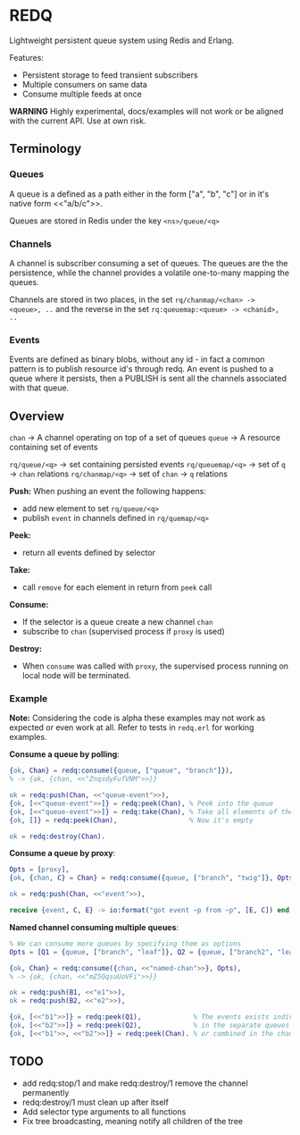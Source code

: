 # REDQ

Lightweight persistent queue system using Redis and Erlang.

Features:
+ Persistent storage to feed transient subscribers
+ Multiple consumers on same data
+ Consume multiple feeds at once

**WARNING** Highly experimental, docs/examples will not work or be
aligned with the current API. Use at own risk.

## Terminology

### Queues

A queue is a defined as a path either in the form ["a", "b", "c"]
or in it's native form <<"a/b/c">>.

Queues are stored in Redis under the key `<ns>/queue/<q>`

### Channels
A channel is subscriber consuming a set of queues. The queues are the
the persistence, while the channel provides a volatile one-to-many
mapping the queues.

Channels are stored in two places, in the set `rq/chanmap/<chan> -> <queue>, ..`
and the reverse in the set `rq:queuemap:<queue> -> <chanid>, ..`

### Events

Events are defined as binary blobs, without any id - in fact a common
pattern is to publish resource id's through redq. An event is pushed
to a queue where it persists, then a PUBLISH is sent all the channels
associated with that queue.


## Overview

`chan`  -> A channel operating on top of a set of queues
`queue` -> A resource containing set of events

`rq/queue/<q>`    -> set containing persisted events
`rq/queuemap/<q>` -> set of `q` -> `chan` relations
`rq/chanmap/<q>` -> set of `chan` -> `q` relations

**Push:**
When pushing an event the following happens:
+ add new element to set `rq/queue/<q>`
+ publish `event` in channels defined in `rq/quemap/<q>`

**Peek:**
+ return all events defined by selector

**Take:**
+ call `remove` for each element in return from `peek` call

**Consume:**
+ If the selector is a queue create a new channel `chan`
+ subscribe to `chan` (supervised process if `proxy` is used)

**Destroy:**
+ When `consume` was called with `proxy`, the supervised process
  running on local node will be terminated.


### Example

**Note:** Considering the code is alpha these examples may not work as
expected or even work at all. Refer to tests in `redq.erl` for working
examples.

**Consume a queue by polling**:
```erlang
{ok, Chan} = redq:consume({queue, ["queue", "branch"]}),
% -> {ok, {chan, <<"ZnqsdyFufVNM">>}}

ok = redq:push(Chan, <<"queue-event">>),
{ok, [<<"queue-event">>]} = redq:peek(Chan), % Peek into the queue 
{ok, [<<"queue-event">>]} = redq:take(Chan), % Take all elements of the queue
{ok, []} = redq:peek(Chan),                  % Now it's empty

ok = redq:destroy(Chan).
```

**Consume a queue by proxy**:
```erlang
Opts = [proxy],
{ok, {chan, C} = Chan} = redq:consume({queue, ["branch", "twig"]}, Opts),

ok = redq:push(Chan, <<"event">>),

receive {event, C, E} -> io:format("got event ~p from ~p", [E, C]) end.
```


**Named channel consuming multiple queues**:
```erlang
% We can consume more queues by specifying them as options
Opts = [Q1 = {queue, ["branch", "leaf"]}, Q2 = {queue, ["branch2", "leaf"]}],

{ok, Chan} = redq:consume({chan, <<"named-chan">>}, Opts),
% -> {ok, {chan, <<"mZ5QqsuUoVFi">>}}

ok = redq:push(B1, <<"e1">>),
ok = redq:push(B2, <<"e2">>),

{ok, [<<"b1">>]} = redq:peek(Q1),             % The events exists individually
{ok, [<<"b2">>]} = redq:peek(Q2),             % in the separate queues
{ok, [<<"b1">>, <<"b2">>]} = redq:peek(Chan). % or combined in the chan
```

## TODO

+ add redq:stop/1 and make redq:destroy/1 remove the channel permanently
 + redq:destroy/1 must clean up after itself
+ Add selector type arguments to all functions
+ Fix tree broadcasting, meaning notify all children of the tree

